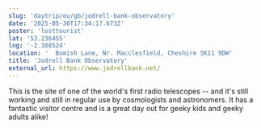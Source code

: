 ```yaml
---
slug: 'daytrip/eu/gb/jodrell-bank-observatory'
date: '2025-05-30T17:34:17.673Z'
poster: 'losttourist'
lat: '53.236455'
lng: '-2.308524'
location: '  Bomish Lane, Nr. Macclesfield, Cheshire SK11 9DW'
title: 'Jodrell Bank Observatory'
external_url: https://www.jodrellbank.net/
---
```

This is the site of one of the world's first radio telescopes -- and it's still working and still in regular use by cosmologists and astronomers. It has a fantastic visitor centre and is a great day out for geeky kids and geeky adults alike!